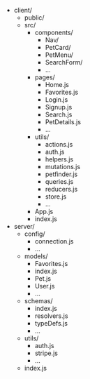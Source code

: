 - client/
  - public/
  - src/
    - components/
      - Nav/
      - PetCard/
      - PetMenu/
      - SearchForm/
      - ...
    - pages/
      - Home.js
      - Favorites.js
      - Login.js
      - Signup.js
      - Search.js
      - PetDetails.js
      - ...
    - utils/
      - actions.js
      - auth.js
      - helpers.js
      - mutations.js
      - petfinder.js
      - queries.js
      - reducers.js
      - store.js
      - ...
    - App.js
    - index.js
- server/
  - config/
    - connection.js
    - ...
  - models/
    - Favorites.js
    - index.js
    - Pet.js
    - User.js
    - ...
  - schemas/
    - index.js
    - resolvers.js
    - typeDefs.js
    - ...
  - utils/
    - auth.js
    - stripe.js
    - ...
  - index.js